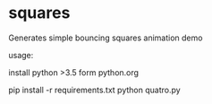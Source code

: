# squares
Generates simple bouncing squares animation demo

usage:

install python >3.5 form python.org
  
pip install -r requirements.txt
python quatro.py
    

